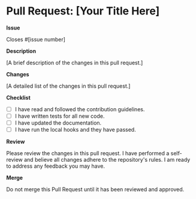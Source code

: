 # Pull Request: [Your Title Here]

**Issue**

Closes #[issue number]

**Description**

[A brief description of the changes in this pull request.]

**Changes**

[A detailed list of the changes in this pull request.]

**Checklist**

- [ ] I have read and followed the contribution guidelines.
- [ ] I have written tests for all new code.
- [ ] I have updated the documentation.
- [ ] I have run the local hooks and they have passed.

**Review**

Please review the changes in this pull request. I have performed a self-review and believe all changes adhere to the repository's rules. I am ready to address any feedback you may have.

**Merge**

Do not merge this Pull Request until it has been reviewed and approved.
